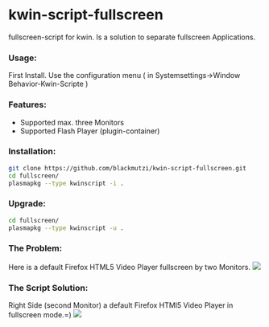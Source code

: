 # kwin-script-fullscreen

fullscreen-script for kwin. 
Is a solution to separate fullscreen Applications.


### Usage:
First Install.
Use the configuration menu ( in Systemsettings->Window Behavior-Kwin-Scripte )

### Features:
- Supported max. three Monitors
- Supported Flash Player (plugin-container)

### Installation:
```sh
git clone https://github.com/blackmutzi/kwin-script-fullscreen.git
cd fullscreen/
plasmapkg --type kwinscript -i .
```
### Upgrade:
```sh
cd fullscreen/
plasmapkg --type kwinscript -u .
```
### The Problem:
Here is a default Firefox HTML5 Video Player fullscreen by two Monitors.
![](https://picload.org/image/rddrlcdr/fullscreen-problem.png)

### The Script Solution:
Right Side (second Monitor) a default Firefox HTMl5 Video Player in fullscreen mode.=)
![](https://img1.picload.org/image/rddrlpii/fullscreen-solution.png)
